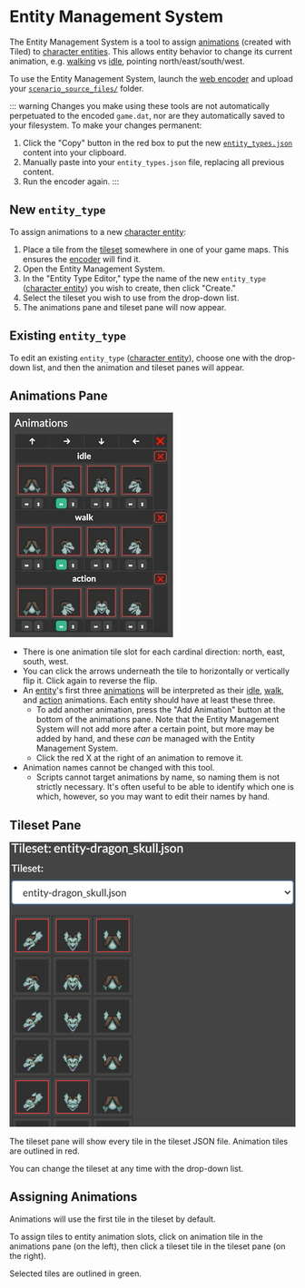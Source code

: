 # Entity Management System

The Entity Management System is a tool to assign [animations](animations) (created with Tiled) to [character entities](entity_types#character-entities). This allows entity behavior to change its current animation, e.g. [walking](animations#walking) vs [idle](animations#idle), pointing north/east/south/west.

To use the Entity Management System, launch the [web encoder](encoder#web-encoder) and upload your [`scenario_source_files/`](what_youll_need#scenario_source_files) folder.

::: warning
Changes you make using these tools are not automatically perpetuated to the encoded `game.dat`, nor are they automatically saved to your filesystem. To make your changes permanent:

1. Click the "Copy" button in the red box to put the new [`entity_types.json`](what_youll_need#entity_types.json) content into your clipboard.
2. Manually paste into your `entity_types.json` file, replacing all previous content.
3. Run the encoder again.
:::

## New `entity_type`

To assign animations to a new [character entity](entity_types#character-entity):

1. Place a tile from the [tileset](tilesets) somewhere in one of your game maps. This ensures the [encoder](encoder) will find it.
2. Open the Entity Management System.
3. In the "Entity Type Editor," type the name of the new `entity_type` ([character entity](entity_types#character-entity)) you wish to create, then click "Create."
4. Select the tileset you wish to use from the drop-down list.
5. The animations pane and tileset pane will now appear.

## Existing `entity_type`

To edit an existing `entity_type` ([character entity](entity_types#character-entity)), choose one with the drop-down list, and then the animation and tileset panes will appear.

## Animations Pane

![the web encoder's animations pane](media/mge-encoder-animation-pane.gif)

- There is one animation tile slot for each cardinal direction: north, east, south, west.
- You can click the arrows underneath the tile to horizontally or vertically flip it. Click again to reverse the flip.
- An [entity](entities)'s first three [animations](animations) will be interpreted as their [idle](animations#idle), [walk](animations#walking), and [action](animations#action) animations. Each entity should have at least these three.
	- To add another animation, press the "Add Animation" button at the bottom of the animations pane. Note that the Entity Management System will not add more after a certain point, but more may be added by hand, and these *can* be managed with the Entity Management System.
	- Click the red X at the right of an animation to remove it.
- Animation names cannot be changed with this tool.
	- Scripts cannot target animations by name, so naming them is not strictly necessary. It's often useful to be able to identify which one is which, however, so you may want to edit their names by hand.

## Tileset Pane

![the web encoder's tileset pane](media/mge-encoder-tileset-pane.png)

The tileset pane will show every tile in the tileset JSON file. Animation tiles are outlined in red.

You can change the tileset at any time with the drop-down list.

## Assigning Animations

Animations will use the first tile in the tileset by default.

To assign tiles to entity animation slots, click on animation tile in the animations pane (on the left), then click a tileset tile in the tileset pane (on the right).

Selected tiles are outlined in green.
